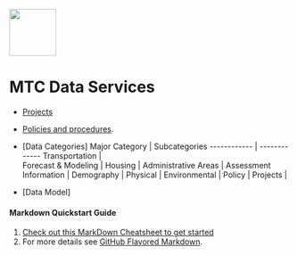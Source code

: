 

<a href="url"><img src="http://gis.mtc.ca.gov/mtcimages/mtcgisLogo.png" align="top" height="84" width="84" ></a>  

# MTC Data Services
- [Projects](https://bayareametro.github.io/DataServices/Project-Documentation/)

- [Policies and procedures](https://bayareametro.github.io/DataServices/Best-Practices-Procedures/).

- [Data Categories]
Major Category | Subcategories
------------ | -------------
Transportation |    
Forecast & Modeling | 
Housing | 
Administrative Areas | 
Assessment Information | 
Demography | 
Physical | 
Environmental | 
Policy | 
Projects |

- [Data Model]


#### Markdown Quickstart Guide
1. [Check out this MarkDown Cheatsheet to get started](https://github.com/adam-p/markdown-here/wiki/Markdown-Cheatsheet)  
2. For more details see [GitHub Flavored Markdown](https://guides.github.com/features/mastering-markdown/).

